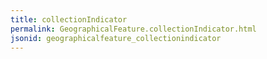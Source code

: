 ```yaml
---
title: collectionIndicator
permalink: GeographicalFeature.collectionIndicator.html
jsonid: geographicalfeature_collectionindicator
---
```

